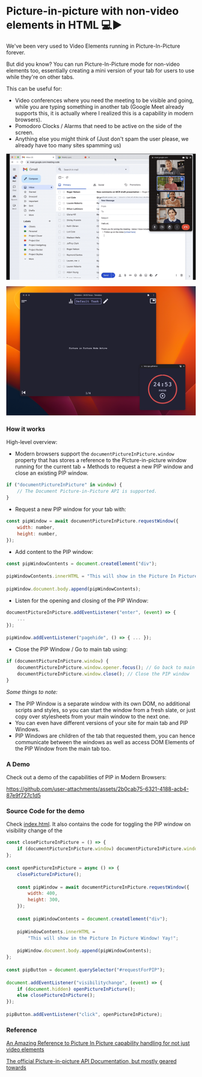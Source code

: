 # Picture-in-picture with non-video elements in HTML 💻▶

We've been very used to Video Elements running in Picture-In-Picture forever.

But did you know? You can run Picture-In-Picture mode for non-video elements too, essentially creating a mini version of your tab for users to use while they're on other tabs.

This can be useful for:

- Video conferences where you need the meeting to be visible and going, while you are typing something in another tab (Google Meet already supports this, it is actually where I realized this is a capability in modern browsers).
- Pomodoro Clocks / Alarms that need to be active on the side of the screen.
- Anything else you might think of (Just don't spam the user please, we already have too many sites spamming us)

![Google Meet PIP Mode](/assets/google-meet-pip.png "Google Meet PIP Mode")

![Tomodoro PIP Mode](/assets/tomodoro-pip.png "Tomodoro PIP Mode")

### How it works

High-level overview:

- Modern browsers support the `documentPictureInPicture.window` property that has stores a reference to the Picture-in-picture window running for the current tab + Methods to request a new PIP window and close an existing PIP window.

```js
if ("documentPictureInPicture" in window) {
	// The Document Picture-in-Picture API is supported.
}
```

- Request a new PIP window for your tab with:

```js
const pipWindow = await documentPictureInPicture.requestWindow({
	width: number,
	height: number,
});
```

- Add content to the PIP window:

```js
const pipWindowContents = document.createElement("div");

pipWindowContents.innerHTML = "This will show in the Picture In Picture Window!";

pipWindow.document.body.append(pipWindowContents);
```

- Listen for the opening and closing of the PIP Window:

```js
documentPictureInPicture.addEventListener("enter", (event) => {
    ...
});

pipWindow.addEventListener("pagehide", () => { ... });
```

- Close the PIP Window / Go to main tab using:

```js
if (documentPictureInPicture.window) {
	documentPictureInPicture.window.opener.focus(); // Go back to main tab. I.E: The opener
	documentPictureInPicture.window.close(); // Close the PIP window
}
```

_Some things to note:_

- The PIP Window is a separate window with its own DOM, no additional scripts and styles, so you can start the window from a fresh slate, or just copy over stylesheets from your main window to the next one.
- You can even have different versions of your site for main tab and PIP Windows.
- PIP Windows are children of the tab that requested them, you can hence communicate between the windows as well as access DOM Elements of the PIP Window from the main tab too.

### A Demo

Check out a demo of the capabilities of PIP in Modern Browsers:

https://github.com/user-attachments/assets/2b0cab75-6321-4188-acb4-87e9f727c1d5

### Source Code for the demo

Check [index.html](/index.html). It also contains the code for toggling the PIP window on visibility change of the

```js
const closePictureInPicture = () => {
	if (documentPictureInPicture.window) documentPictureInPicture.window.close();
};

const openPictureInPicture = async () => {
	closePictureInPicture();

	const pipWindow = await documentPictureInPicture.requestWindow({
		width: 400,
		height: 300,
	});

	const pipWindowContents = document.createElement("div");

	pipWindowContents.innerHTML =
		"This will show in the Picture In Picture Window! Yay!";

	pipWindow.document.body.append(pipWindowContents);
};

const pipButton = document.querySelector("#requestForPIP");

document.addEventListener("visibilitychange", (event) => {
	if (document.hidden) openPictureInPicture();
	else closePictureInPicture();
});

pipButton.addEventListener("click", openPictureInPicture);
```

### Reference

[An Amazing Reference to Picture In Picture capability handling for not just video elements](https://developer.chrome.com/docs/web-platform/document-picture-in-picture)

[The official Picture-in-picture API Documentation, but mostly geared towards]()
